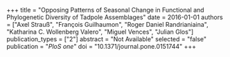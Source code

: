 +++
title = "Opposing Patterns of Seasonal Change in Functional and Phylogenetic Diversity of Tadpole Assemblages"
date = 2016-01-01
authors = ["Axel Strauß", "François Guilhaumon", "Roger Daniel Randrianiaina", "Katharina C. Wollenberg Valero", "Miguel Vences", "Julian Glos"]
publication_types = ["2"]
abstract = "Not Available"
selected = "false"
publication = "*PloS one*"
doi = "10.1371/journal.pone.0151744"
+++

